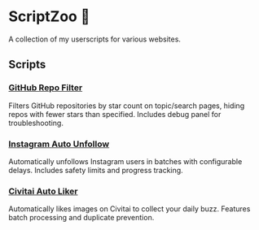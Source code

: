 # ScriptZoo 🦁

A collection of my userscripts for various websites.

## Scripts

### [GitHub Repo Filter](github-filter/filter.js)
Filters GitHub repositories by star count on topic/search pages, hiding repos with fewer stars than specified. Includes debug panel for troubleshooting.

### [Instagram Auto Unfollow](ig-unfollower/unfollow.js)
Automatically unfollows Instagram users in batches with configurable delays. Includes safety limits and progress tracking.

### [Civitai Auto Liker](civit-autoliker/like.js)
Automatically likes images on Civitai to collect your daily buzz. Features batch processing and duplicate prevention.
